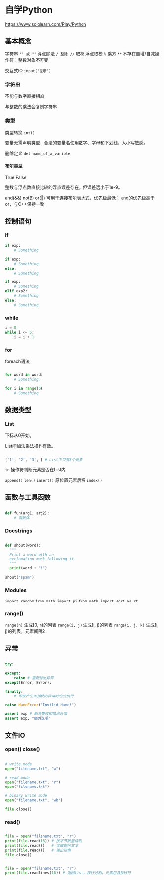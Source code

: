 # 自学Python

https://www.sololearn.com/Play/Python

## 基本概念

字符串 `'' 或 ""`
浮点除法 `/ 整除 //`
取模 浮点取模 `%` 
乘方 `**`
不存在自增/自减操作符：整数对象不可变

交互式IO `input('提示')`

### 字符串

不能与数字直接相加

与整数的乘法会复制字符串

### 类型

类型转换 `int()`

变量无需声明类型，合法的变量名使用数字、字母和下划线，大小写敏感。

删除定义 `del name_of_a_varible`

#### 布尔类型

True False

整数与浮点数直接比较的浮点误差存在，但误差远小于1e-9。

and(&&) not(!) or(||) 可用于连接布尔表达式，优先级最低；
and的优先级高于or，与C++保持一致

## 控制语句

### if
```python
if exp:
	# Something

if exp:
	# Something
else:
	# Something

if exp:
	# Something
elif exp2: 
	# Something
else:
	# Something

```

### while

```python
i = 0
while i <= 5:
	i = i + 1

```

### for

foreach语法

```python

for word in words
	# Something

for i in range(5)
	# Something

```

## 数据类型

### List

下标从0开始。

List间加法乘法操作有效。


```python

['1', '2', '3', ] # List中只有3个元素

```

`in` 操作符判断元素是否在List内

`append()` `len()` 
`insert()` 原位置元素后移
`index()`

## 函数与工具函数

```python

def fun(arg1, arg2):
	# 函数体

```

### Docstrings

```python

def shout(word):
  """
  Print a word with an
  exclamation mark following it.
  """
  print(word + "!")
    
shout("spam")

```

### Modules

`import random`
`from math import pi`
`from math import sqrt as rt`

### range()

`range(n)` 生成[0, n)的列表
`range(i, j)` 生成[i, j)的列表
`range(i, j, k)` 生成[i, j)的列表，元素间隔2

## 异常

```python

try:

except:
	raise # 重新抛出异常
except(Error, Error):

finally:
	# 即使产生未捕获的异常时也会执行

raise NameError("Invilid Name!")

assert exp # 断言失败即抛出异常
assert exp, "额外说明"

```

## 文件IO

### open() close()

```python

# write mode
open("filename.txt", "w")

# read mode
open("filename.txt", "r")
open("filename.txt")

# binary write mode
open("filename.txt", "wb")

file.close()

```

### read()

```python

file = open("filename.txt", "r")
print(file.read(16)) # 按字节数量读取
print(file.read())   # 读取剩余文本
print(file.read())   # 输出空串
file.close()

```

```python

file = open("filename.txt", "r")
print(file.readlines(16)) # 返回list，按行分割，元素包含换行符

```
